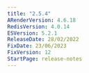 ```yaml
---
title: "2.5.4"
ARenderVersion: 4.6.18
RedisVersion: 4.0.14
ESVersion: 5.2.1
ReleaseDate: 28/02/2022
FixDate: 23/06/2023
FixVersion: 12
StartPage: release-notes
---
```

